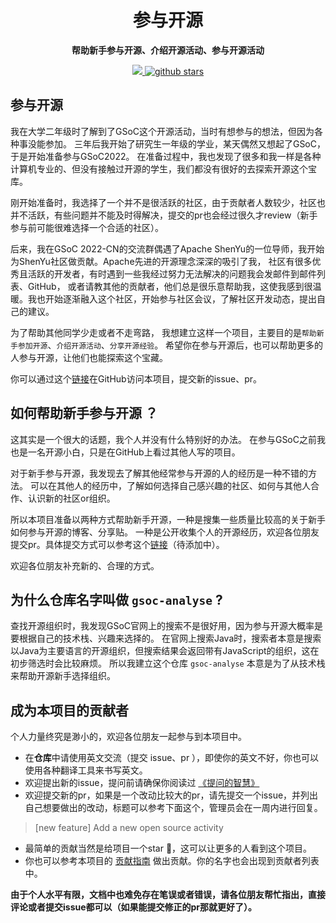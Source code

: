
<h1 align="center" >
    参与开源
</h1>
<p align="center">
  <strong>帮助新手参与开源、介绍开源活动、参与开源活动</strong>
</p>


<p align="center">
    <a target="_blank" href="">
        <img src="https://img.shields.io/badge/License-Apache%202.0-blue.svg?label=license" />
    </a>
   <a target="_blank" href=''>
        <img src="https://img.shields.io/github/stars/erdengk/gsoc-analyse.svg" alt="github stars"/>
   </a>
</p>


<!--
   <a target="_blank" href=''>
        <img src="https://img.shields.io/github/contributors/erdengk/gsoc-analyse.svg" alt="github contributors"/>
   </a>
-->

## 参与开源

我在大学二年级时了解到了GSoC这个开源活动，当时有想参与的想法，但因为各种事没能参加。
三年后我开始了研究生一年级的学业，某天偶然又想起了GSoC，于是开始准备参与GSoC2022。
在准备过程中，我也发现了很多和我一样是各种计算机专业的、但没有接触过开源的学生，我们都没有很好的去探索开源这个宝库。

刚开始准备时，我选择了一个并不是很活跃的社区，由于贡献者人数较少，社区也并不活跃，有些问题并不能及时得解决，提交的pr也会经过很久才review（新手参与前可能很难选择一个合适的社区）。

后来，我在GSoC 2022-CN的交流群偶遇了Apache ShenYu的一位导师，我开始为ShenYu社区做贡献。Apache先进的开源理念深深的吸引了我，
社区有很多优秀且活跃的开发者，有时遇到一些我经过努力无法解决的问题我会发邮件到邮件列表、GitHub，
或者请教其他的贡献者，他们总是很乐意帮助我，这使我感到很温暖。我也开始逐渐融入这个社区，开始参与社区会议，了解社区开发动态，提出自己的建议。

为了帮助其他同学少走或者不走弯路， 我想建立这样一个项目，主要目的是`帮助新手参加开源`、`介绍开源活动`、`分享开源经验`。
希望你在参与开源后，也可以帮助更多的人参与开源，让他们也能探索这个宝藏。

你可以通过这个[链接](https://github.com/erdengk/gsoc-analyse)在GitHub访问本项目，提交新的issue、pr。

## 如何帮助新手参与开源 ？

这其实是一个很大的话题，我个人并没有什么特别好的办法。
在参与GSoC之前我也是一名开源小白，只是在GitHub上看过其他人写的项目。

对于新手参与开源，我发现去了解其他经常参与开源的人的经历是一种不错的方法。
可以在其他人的经历中，了解如何选择自己感兴趣的社区、如何与其他人合作、认识新的社区or组织。

所以本项目准备以两种方式帮助新手开源，一种是搜集一些质量比较高的关于新手如何参与开源的博客、分享贴。
一种是公开收集个人的开源经历，欢迎各位朋友提交pr。具体提交方式可以参考这个[链接]()（待添加中）。

欢迎各位朋友补充新的、合理的方式。

## 为什么仓库名字叫做 `gsoc-analyse` ?

查找开源组织时，我发现GSoC官网上的搜索不是很好用，因为参与开源大概率是要根据自己的技术栈、兴趣来选择的。
在官网上搜索Java时，搜索者本意是搜索以Java为主要语言的开源组织，但搜索结果会返回带有JavaScript的组织，这在初步筛选时会比较麻烦。
所以我建立这个仓库 `gsoc-analyse` 本意是为了从技术栈来帮助开源新手选择组织。


## 成为本项目的贡献者

个人力量终究是渺小的，欢迎各位朋友一起参与到本项目中。

- 在**仓库**中请使用英文交流（提交 issue、pr ），即使你的英文不好，你也可以使用各种翻译工具来书写英文。 
- 欢迎提出新的issue，提问前请确保你阅读过 [《提问的智慧》](https://github.com/ryanhanwu/How-To-Ask-Questions-The-Smart-Way/blob/main/README-zh_CN.md)
- 欢迎提交新的pr，如果是一个改动比较大的pr，请先提交一个issue，并列出自己想要做出的改动，标题可以参考下面这个，管理员会在一周内进行回复。

> [new feature] Add a new open source activity

- 最简单的贡献当然是给项目一个star 🌟，这可以让更多的人看到这个项目。
- 你也可以参考本项目的 [贡献指南](https://github.com/erdengk/gsoc-analyse/blob/master/docs/contribution/Contribution%20Guidelines.md) 做出贡献。你的名字也会出现到贡献者列表中。

**由于个人水平有限，文档中也难免存在笔误或者错误，请各位朋友帮忙指出，直接评论或者提交issue都可以（如果能提交修正的pr那就更好了）。**

